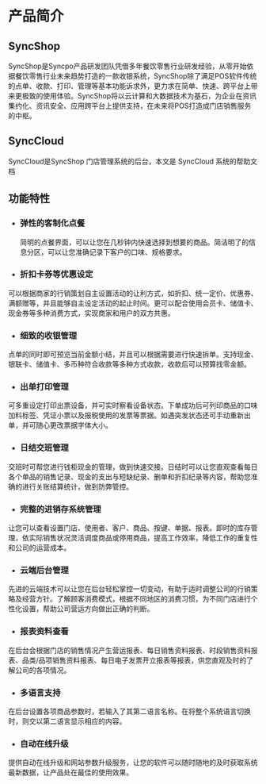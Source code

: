 # 产品简介


## SyncShop

SyncShop是Syncpo产品研发团队凭借多年餐饮零售行业研发经验，从零开始依据餐饮零售行业未来趋势打造的一款收银系统，SyncShop除了满足POS软件传统的点单、收款、打印、管理等基本功能诉求外，更力求在简单、快速、跨平台上带来更极致的使用体验。SyncShop将以云计算和大数据技术为基石，为企业在资讯集约化、资讯安全、应用跨平台上提供支持，在未来将POS打造成门店销售服务的中枢。


## SyncCloud

SyncCloud是SyncShop 门店管理系统的后台，本文是 SyncCloud 系统的帮助文档


## 功能特性

* ### 弹性的客制化点餐

    简明的点餐界面，可以让您在几秒钟内快速选择到想要的商品。简洁明了的信息分区，可以让您准确记录下客户的口味、规格要求。

* ### 折扣卡券等优惠设定

可以根据商家的行销策划自主设置活动的让利方式，如折扣、统一定价、优惠券、满额赠等，并且能够自主设定活动的起止时间。更可以配合使用会员卡、储值卡、现金券等多种消费方式，实现商家和用户的双方共惠。

* ### 细致的收银管理

点单的同时即可预览当前金额小结，并且可以根据需要进行快速拆单。支持现金、银联卡、储值卡、多币种符合收款等多种方式收款，收款后可以预算找零金额。

* ### 出单打印管理
可多重设定打印出票设备，并可实时察看设备状态。下单成功后可列印商品的口味加料标签、凭证小票以及报税使用的发票等票据。如遇突发状态还可手动重新出单，并可随心更改票据字体大小。

* ### 日结交班管理
交班时可帮您进行钱柜现金的管理，做到快速交接。日结时可以让您直观查看每日各个单品的销售记录、现金的支出与短缺纪录、删单和折扣纪录等内容，帮助您准确的进行关账结算统计，做到防弊管控。

* ### 完整的进销存系统管理
让您可以查看设置门店、使用者、客户、商品、按键、单据、报表。即时的库存管理，依实际销售状况灵活调度商品或停用商品，提高工作效率，降低工作的重复性和公司的运营成本。

* ### 云端后台管理
先进的云端技术可以让您在后台轻松掌控一切变动，有助于适时调整公司的行销策略及经营方针。了解顾客消费模式，根据不同地区的消费习惯，为不同门店进行个性化设置，帮助公司营运方向做出正确的判断。

* ### 报表资料查看
在后台会根据门店的销售情况产生营运报表、每日销售资料报表、时段销售资料报表、品类/品项销售资料报表、每日电子发票开立报表等报表，供您直观及时的了解公司的各项情况。

* ### 多语言支持
在后台设置各项商品参数时，若输入了其第二语言名称。在将整个系统语言切换时，则交以第二语言显示相应的内容。

* ### 自动在线升级
提供自动在线升级和网站参数升级服务，让您的软件可以随时随地的及时获取系统最新数据，让产品处在最佳的使用效果。



